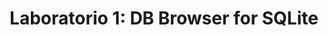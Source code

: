 ---
title: "Laboratorio 1: DB Browser for SQLite"
running_title: "Lab 1: SQLite"
summary: "In questo laboratorio si familiarizza con il DB Browser for SQLite analizzando e manipolando tabelle."
type: lecture
weight: 1000
---